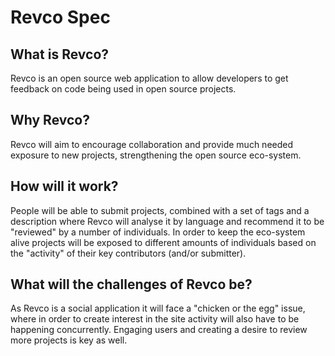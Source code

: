 # Revco Spec

## What is Revco?
Revco is an open source web application to allow developers to get feedback on code being used in open source projects.

## Why Revco?
Revco will aim to encourage collaboration and provide much needed exposure to new projects, strengthening the open source eco-system.

## How will it work?
People will be able to submit projects, combined with a set of tags and a description where Revco will analyse it by language and recommend it to be "reviewed" by a number of individuals. In order to keep the eco-system alive projects will be exposed to different amounts of individuals based on the "activity" of their key contributors (and/or submitter).

## What will the challenges of Revco be?
As Revco is a social application it will face a "chicken or the egg" issue, where in order to create interest in the site activity will also have to be happening concurrently. Engaging users and creating a desire to review more projects is key as well.